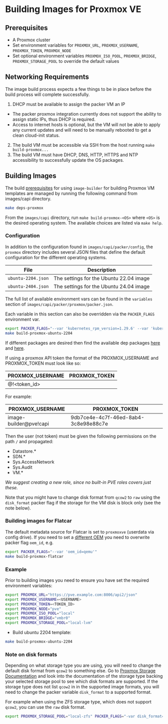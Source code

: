 # Building Images for Proxmox VE

## Prerequisites

- A Proxmox cluster
- Set environment variables for `PROXMOX_URL`, `PROXMOX_USERNAME`, `PROXMOX_TOKEN`, `PROXMOX_NODE`
- Set optional environment variables `PROXMOX_ISO_POOL`, `PROXMOX_BRIDGE`, `PROXMOX_STORAGE_POOL` to override the default values

## Networking Requirements

The image build process expects a few things to be in place before the build process will complete successfully.

1. DHCP must be available to assign the packer VM an IP
  * The packer proxmox integration currently does not support the ability to assign static IPs, thus DHCP is required.
  * Access to internet hosts is optional, but the VM will not be able to apply any current updates and will need to be manually rebooted to get a clean cloud-init status.
2. The build VM must be accessible via SSH from the host running `make build-proxmox...`
3. The build VM must have DHCP, DNS, HTTP, HTTPS and NTP accessibility to successfully update the OS packages.

## Building Images

The build [prerequisites](../capi.md#prerequisites) for using `image-builder` for
building Proxmox VM templates are managed by running the following command from images/capi directory.

```bash
make deps-proxmox
```

From the `images/capi` directory, run `make build-proxmox-<OS>` where `<OS>` is
the desired operating system. The available choices are listed via `make help`.

### Configuration

In addition to the configuration found in `images/capi/packer/config`, the `proxmox`
directory includes several JSON files that define the default configuration for
the different operating systems.

| File               | Description                             |
|--------------------|-----------------------------------------|
| `ubuntu-2204.json` | The settings for the Ubuntu 22.04 image |
| `ubuntu-2404.json` | The settings for the Ubuntu 24.04 image |

The full list of available environment vars can be found in the `variables` section of `images/capi/packer/proxmox/packer.json`.

Each variable in this section can also be overridden via the `PACKER_FLAGS` environment var.

```bash
export PACKER_FLAGS="--var 'kubernetes_rpm_version=1.29.6' --var 'kubernetes_semver=v1.29.6' --var 'kubernetes_series=v1.29' --var 'kubernetes_deb_version=1.29.6-1.1'"
make build-proxmox-ubuntu-2204
```

If different packages are desired then find the available dep packages [here](https://build.opensuse.org/package/revisions/isv:kubernetes:core:shared:build/kubernetes-cni) 
and [here](https://build.opensuse.org/project/show/isv:kubernetes:core:stable).

If using a proxmox API token the format of the PROXMOX_USERNAME and PROXMOX_TOKEN must look like so:

| PROXMOX_USERNAME              | PROXMOX_TOKEN  |
|-------------------------------|----------------|
| <username>@<realm>!<token_id> | <token secret> |

For example:

| PROXMOX_USERNAME       | PROXMOX_TOKEN                        |
|------------------------|--------------------------------------|
| image-builder@pve!capi | 9db7ce4e-4c7f-46ed-8ab4-3c8e98e88c7e |

Then the user (not token) must be given the following permissions on the path `/` and propagated:

* Datastore.*
* SDN.*
* Sys.AccessNetwork
* Sys.Audit
* VM.*

*We suggest creating a new role, since no built-in PVE roles covers just these.*

Note that you might have to change disk format from `qcow2` to `raw` using the `disk_format` packer flag if the storage for the VM disk is block only (see the note below).

### Building images for Flatcar

The default metadata source for Flatcar is set to `proxmoxve` (userdata via config drive). If you need to set a [different OEM](https://coreos.github.io/ignition/supported-platforms/) you need to overwrite packer flag `oem_id`, e.g. 

```bash
export PACKER_FLAGS="--var 'oem_id=qemu'"
make build-proxmox-flatcar
```

### Example

Prior to building images you need to ensure you have set the required environment variables:

```bash
export PROXMOX_URL="https://pve.example.com:8006/api2/json"
export PROXMOX_USERNAME=<USERNAME>
export PROXMOX_TOKEN=<TOKEN_ID>
export PROXMOX_NODE="pve"
export PROXMOX_ISO_POOL="local"
export PROXMOX_BRIDGE="vmbr0"
export PROXMOX_STORAGE_POOL="local-lvm"
```

- Build ubuntu 2204 template:

```bash
make build-proxmox-ubuntu-2204
```

### Note on disk formats

Depending on what storage type you are using, you will need to change the default disk
format from `qcow2` to something else.
Go to [Proxmox Storage Documentation](https://pve.proxmox.com/wiki/Storage#_see_also) and
look into the documentation of the storage type backing your selected storage pool to see which
disk formats are supported. If the storage type does not list `qcow2` in in the supported
image formats, you will need to change the packer variable `disk_format` to a supported format.

For example when using the ZFS storage type, which does not support `qcow2`, you can use the
`raw` disk format.

```sh
export PROXMOX_STORAGE_POOL="local-zfs" PACKER_FLAGS="-var disk_format=raw"
```
